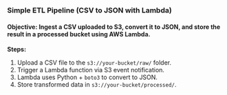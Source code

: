 ### Simple ETL Pipeline (CSV to JSON with Lambda)

#### Objective: Ingest a CSV uploaded to S3, convert it to JSON, and store the result in a processed bucket using AWS Lambda.

**Steps:**
1. Upload a CSV file to the `s3://your-bucket/raw/` folder.
2. Trigger a Lambda function via S3 event notification.
3. Lambda uses Python + `boto3` to convert to JSON.
4. Store transformed data in `s3://your-bucket/processed/`.
